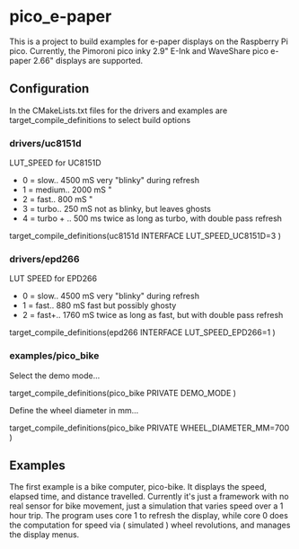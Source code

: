 # pico_e-paper
This is a project to build examples for e-paper displays on the Raspberry Pi pico.
Currently, the Pimoroni pico inky 2.9" E-Ink and WaveShare pico e-paper 2.66" displays are supported.

## Configuration
In the CMakeLists.txt files for the drivers and examples are target_compile_definitions to select build options

### drivers/uc8151d
LUT_SPEED for UC8151D
- 0 = slow..		4500 mS   very "blinky" during refresh
- 1 = medium..	    2000 mS		"
- 2 = fast..	 	800 mS		"
- 3 = turbo..	    250 mS   not as blinky, but leaves ghosts
- 4 = turbo + ..	500 ms	 twice as long as turbo, with double pass refresh

target_compile_definitions(uc8151d INTERFACE LUT_SPEED_UC8151D=3 )

### drivers/epd266
 LUT SPEED for EPD266
- 0 = slow..		4500 mS   very "blinky" during refresh
- 1 = fast..		 880 mS	  fast but possibly ghosty	
- 2 = fast+..		1760 mS	  twice as long as fast, but with double pass refresh

target_compile_definitions(epd266 INTERFACE LUT_SPEED_EPD266=1 )

### examples/pico_bike
Select the demo mode...

target_compile_definitions(pico_bike PRIVATE DEMO_MODE )

Define the wheel diameter in mm...

target_compile_definitions(pico_bike PRIVATE WHEEL_DIAMETER_MM=700 )

## Examples
The first example is a bike computer, pico-bike. It displays the speed, elapsed time, and distance travelled.
Currently it's just a framework with no real sensor for bike movement, just a simulation that varies speed over a 1 hour trip.
The program uses core 1 to refresh the display, while core 0 does the computation for speed via ( simulated ) wheel revolutions, and manages the display menus.

